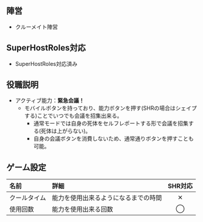 ## 陣営
- クルーメイト陣営

## SuperHostRoles対応
- SuperHostRoles対応済み

## 役職説明
- アクティブ能力：**緊急会議！**
  - モバイルボタンを持っており、能力ボタンを押す(SHRの場合はシェイプする)ことでいつでも会議を招集出来る。
    - 通常モードでは自身の死体をセルフレポートする形で会議を招集する(死体は上がらない)。
    - 自身の会議ボタンを消費しないため、通常通りボタンを押すことも可能。

## ゲーム設定
| 名前 | 詳細 | SHR対応 |
| :-- | :-- | :--: |
| クールタイム | 能力を使用出来るようになるまでの時間 | ✕ |
| 使用回数 | 能力を使用出来る回数 | ◯ |